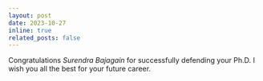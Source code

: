 ```yaml
---
layout: post
date: 2023-10-27
inline: true
related_posts: false
---
```


Congratulations *Surendra Bajagain* for successfully defending your Ph.D. I wish you all the best for your future career.  
